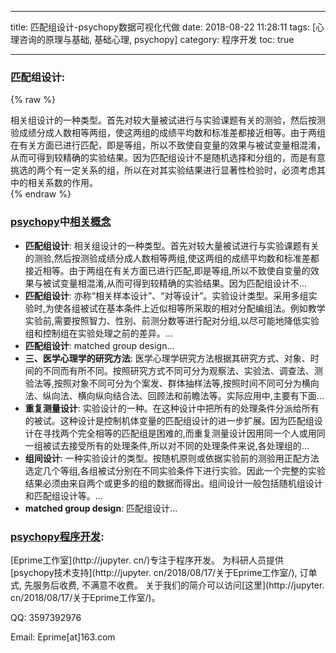 
---
title: 匹配组设计-psychopy数据可视化代做
date: 2018-08-22 11:28:11
tags: [心理咨询的原理与基础, 基础心理, psychopy]
category: 程序开发
toc: true

---



<span></span>
<!-- more -->



### 匹配组设计:

{% raw %}
<div class="p1">相关组设计的一种类型。首先对较大量被试进行与实验课题有关的测验，然后按测验成绩分成人数相等两组，使这两组的成绩平均数和标准差都接近相等。由于两组在有关方面已进行匹配，即是等组，所以不致使自变量的效果与被试变量相混淆，从而可得到较精确的实验结果。因为匹配组设计不是随机选择和分组的，而是有意挑选的两个有一定关系的组，所以在对其实验结果进行显著性检验时，必须考虑其中的相关系数的作用。</div>
{% endraw %}



### [psychopy](/tags/psychopy/)中[相关概念](/categories/程序开发)

- **匹配组设计**: 相关组设计的一种类型。首先对较大量被试进行与实验课题有关的测验,然后按测验成绩分成人数相等两组,使这两组的成绩平均数和标准差都接近相等。由于两组在有关方面已进行匹配,即是等组,所以不致使自变量的效果与被试变量相混淆,从而可得到较精确的实验结果。因为匹配组设计不...
- **匹配组设计**: 亦称“相关样本设计”、“对等设计”。实验设计类型。采用多组实验时,为使各组被试在基本条件上近似相等所采取的相对分配编组法。例如教学实验前,需要按照智力、性别、前测分数等进行配对分组,以尽可能地降低实验组和控制组在实验处理之前的差异。...
- **匹配组设计**: matched group design...
- **三、医学心理学的研究方法**: 医学心理学研究方法根据其研究方式、对象、时间的不同而有所不同。按照研究方式不同可分为观察法、实验法、调查法、测验法等,按照对象不同可分为个案发、群体抽样法等,按照时间不同可分为横向法、纵向法、横向纵向结合法、回顾法和前瞻法等。实际应用中,主要有下面...
- **重复测量设计**: 实验设计的一种。在这种设计中把所有的处理条件分派给所有的被试。这种设计是控制机体变量的匹配组设计的进一步扩展。因为匹配组设计在寻找两个完全相等的匹配组是困难的,而重复测量设计因用同一个人或用同一组被试去接受所有的处理条件,所以对不同的处理条件来说,各处理组的...
- **组间设计**: 一种实验设计的类型。按随机原则或依据实验前的测验用正配方法选定几个等组,各组被试分别在不同实验条件下进行实验。因此一个完整的实验结果必须由来自两个或更多的组的数据而得出。组间设计一般包括随机组设计和匹配组设计等。...
- **matched group design**: 匹配组设计...




### [psychopy](/tags/psychopy/)[程序开发](/categories/程序开发/):
[Eprime工作室](http://jupyter. cn/)专注于程序开发。
为科研人员提供[psychopy技术支持](http://jupyter. cn/2018/08/17/关于Eprime工作室/), 订单式, 先服务后收费, 不满意不收费。
关于我们的简介可以访问[这里](http://jupyter. cn/2018/08/17/关于Eprime工作室/)。

QQ: 3597392976

Email: Eprime[at]163.com


